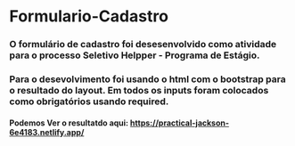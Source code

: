 # Formulario-Cadastro

### O formulário de cadastro foi desesenvolvido como atividade para o processo Seletivo Helpper - Programa de Estágio.
### Para o desevolvimento foi usando o html com o bootstrap para o resultado do layout. Em todos os inputs foram colocados como obrigatórios usando required. 
#### Podemos Ver o resultatdo aqui: https://practical-jackson-6e4183.netlify.app/
